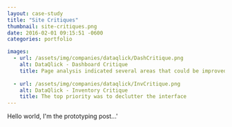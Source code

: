 ```yaml
---
layout: case-study
title: "Site Critiques"
thumbnail: site-critiques.png
date: 2016-02-01 09:15:51 -0600
categories: portfolio

images:
  - url: /assets/img/companies/dataqlick/DashCritique.png
    alt: DataQlick - Dashboard Critique
    title: Page analysis indicated several areas that could be improved
    
  - url: /assets/img/companies/dataqlick/InvCritique.png
    alt: DataQlick - Inventory Critique
    title: The top priority was to declutter the interface
---
```


Hello world, I'm the prototyping post...'
